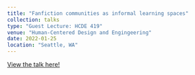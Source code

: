 ```yaml
---
title: "Fanfiction communities as informal learning spaces"
collection: talks
type: "Guest Lecture: HCDE 419"
venue: "Human-Centered Design and Engingeering"
date: 2022-01-25
location: "Seattle, WA"
---
```


<a href="https://docs.google.com/presentation/d/1LBlVF8c7gYDTnvbGd5VX1mb2aMRcGFdOPepRFP2zFQU/edit?usp=sharing">View the talk here!</a>
